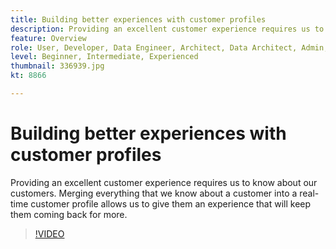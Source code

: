 ```yaml
---
title: Building better experiences with customer profiles
description: Providing an excellent customer experience requires us to know about our customers. Merging everything that we know about a customer into a real-time customer profile allows us to give them an experience that will keep them coming back for more.
feature: Overview
role: User, Developer, Data Engineer, Architect, Data Architect, Admin, Leader
level: Beginner, Intermediate, Experienced
thumbnail: 336939.jpg
kt: 8866

---
```


# Building better experiences with customer profiles

Providing an excellent customer experience requires us to know about our customers. Merging everything that we know about a customer into a real-time customer profile allows us to give them an experience that will keep them coming back for more.

>[!VIDEO](https://video.tv.adobe.com/v/336939/?quality=12&learn=on)
